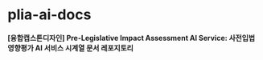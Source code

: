 # plia-ai-docs
**[융합캡스톤디자인] Pre-Legislative Impact Assessment AI Service: 사전입법영향평가 AI 서비스 시계열 문서 레포지토리**
